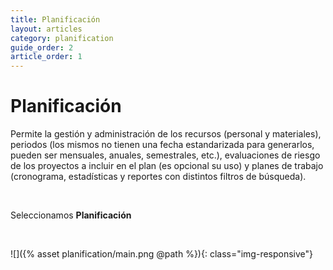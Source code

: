 ```yaml
---
title: Planificación
layout: articles
category: planification
guide_order: 2
article_order: 1
---
```


# Planificación

Permite la gestión y administración de los recursos (personal y materiales), periodos (los mismos no tienen una fecha estandarizada para generarlos, pueden ser mensuales, anuales, semestrales, etc.), evaluaciones de riesgo de los proyectos a incluir en el plan (es opcional su uso) y planes de trabajo (cronograma, estadísticas y reportes con distintos filtros de búsqueda).

&nbsp;

Seleccionamos **Planificación**

&nbsp;

![]({% asset planification/main.png @path %}){: class="img-responsive"}
